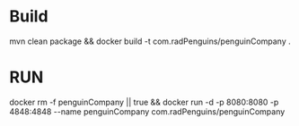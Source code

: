 # Build
mvn clean package && docker build -t com.radPenguins/penguinCompany .

# RUN

docker rm -f penguinCompany || true && docker run -d -p 8080:8080 -p 4848:4848 --name penguinCompany com.radPenguins/penguinCompany 